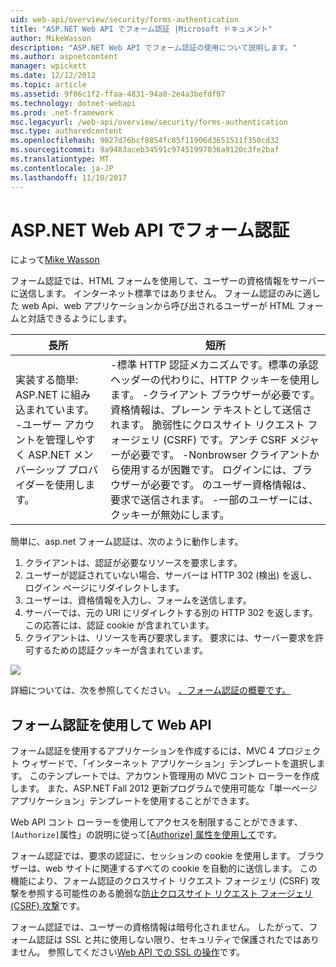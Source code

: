 ```yaml
---
uid: web-api/overview/security/forms-authentication
title: "ASP.NET Web API でフォーム認証 |Microsoft ドキュメント"
author: MikeWasson
description: "ASP.NET Web API でフォーム認証の使用について説明します。"
ms.author: aspnetcontent
manager: wpickett
ms.date: 12/12/2012
ms.topic: article
ms.assetid: 9f06c1f2-ffaa-4831-94a0-2e4a3befdf07
ms.technology: dotnet-webapi
ms.prod: .net-framework
msc.legacyurl: /web-api/overview/security/forms-authentication
msc.type: authoredcontent
ms.openlocfilehash: 9027d76bcf8854fc85f11906d3651511f350cd32
ms.sourcegitcommit: 9a9483aceb34591c97451997036a9120c3fe2baf
ms.translationtype: MT
ms.contentlocale: ja-JP
ms.lasthandoff: 11/10/2017
---
```

<a name="forms-authentication-in-aspnet-web-api"></a>ASP.NET Web API でフォーム認証
====================
によって[Mike Wasson](https://github.com/MikeWasson)

フォーム認証では、HTML フォームを使用して、ユーザーの資格情報をサーバーに送信します。 インターネット標準ではありません。 フォーム認証のみに適した web Api、web アプリケーションから呼び出されるユーザーが HTML フォームと対話できるようにします。

| 長所 | 短所 |
| --- | --- |
| 実装する簡単: ASP.NET に組み込まれています。 -ユーザー アカウントを管理しやすく ASP.NET メンバーシップ プロバイダーを使用します。 | -標準 HTTP 認証メカニズムです。標準の承認ヘッダーの代わりに、HTTP クッキーを使用します。 -クライアント ブラウザーが必要です。 資格情報は、プレーン テキストとして送信されます。 脆弱性にクロスサイト リクエスト フォージェリ (CSRF) です。アンチ CSRF メジャーが必要です。 -Nonbrowser クライアントから使用するが困難です。 ログインには、ブラウザーが必要です。 のユーザー資格情報は、要求で送信されます。 -一部のユーザーには、クッキーが無効にします。 |

簡単に、asp.net フォーム認証は、次のように動作します。

1. クライアントは、認証が必要なリソースを要求します。
2. ユーザーが認証されていない場合、サーバーは HTTP 302 (検出) を返し、ログイン ページにリダイレクトします。
3. ユーザーは、資格情報を入力し、フォームを送信します。
4. サーバーでは、元の URI にリダイレクトする別の HTTP 302 を返します。 この応答には、認証 cookie が含まれています。
5. クライアントは、リソースを再び要求します。 要求には、サーバー要求を許可するための認証クッキーが含まれています。

![](forms-authentication/_static/image1.png)

詳細については、次を参照してください。 [、フォーム認証の概要です。](../../../web-forms/overview/older-versions-security/introduction/an-overview-of-forms-authentication-cs.md)

## <a name="using-forms-authentication-with-web-api"></a>フォーム認証を使用して Web API

フォーム認証を使用するアプリケーションを作成するには、MVC 4 プロジェクト ウィザードで、「インターネット アプリケーション」テンプレートを選択します。 このテンプレートでは、アカウント管理用の MVC コント ローラーを作成します。 また、ASP.NET Fall 2012 更新プログラムで使用可能な「単一ページ アプリケーション」テンプレートを使用することができます。

Web API コント ローラーを使用してアクセスを制限することができます、`[Authorize]`属性」の説明に従って[[Authorize] 属性を使用して](authentication-and-authorization-in-aspnet-web-api.md#auth3)です。

フォーム認証では、要求の認証に、セッションの cookie を使用します。 ブラウザーは、web サイトに関連するすべての cookie を自動的に送信します。 この機能により、フォーム認証のクロスサイト リクエスト フォージェリ (CSRF) 攻撃を参照する可能性のある脆弱な[防止クロスサイト リクエスト フォージェリ (CSRF) 攻撃](preventing-cross-site-request-forgery-csrf-attacks.md)です。

フォーム認証では、ユーザーの資格情報は暗号化されません。 したがって、フォーム認証は SSL と共に使用しない限り、セキュリティで保護されたではありません。 参照してください[Web API での SSL の操作](working-with-ssl-in-web-api.md)です。
